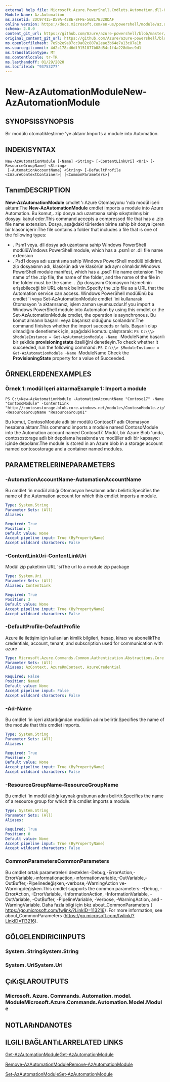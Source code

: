 ```yaml
---
external help file: Microsoft.Azure.PowerShell.Cmdlets.Automation.dll-Help.xml
Module Name: Az.Automation
ms.assetid: 2DC97415-D59A-428E-8FFE-56B17B320DAF
online version: https://docs.microsoft.com/en-us/powershell/module/az.automation/new-azautomationmodule
schema: 2.0.0
content_git_url: https://github.com/Azure/azure-powershell/blob/master/src/Automation/Automation/help/New-AzAutomationModule.md
original_content_git_url: https://github.com/Azure/azure-powershell/blob/master/src/Automation/Automation/help/New-AzAutomationModule.md
ms.openlocfilehash: 7e9b2e9a87cc9a02c807a2eae3b64e7a13c87a1b
ms.sourcegitcommit: 4d2c178cd6df9151877b08d54c1f4a228dbec9d1
ms.translationtype: MT
ms.contentlocale: tr-TR
ms.lasthandoff: 01/29/2020
ms.locfileid: "93753277"
---
```

# <span data-ttu-id="fba4e-101">New-AzAutomationModule</span><span class="sxs-lookup"><span data-stu-id="fba4e-101">New-AzAutomationModule</span></span>

## <span data-ttu-id="fba4e-102">SYNOPSIS</span><span class="sxs-lookup"><span data-stu-id="fba4e-102">SYNOPSIS</span></span>
<span data-ttu-id="fba4e-103">Bir modülü otomatikleştirme 'ye aktarır.</span><span class="sxs-lookup"><span data-stu-id="fba4e-103">Imports a module into Automation.</span></span>

## <span data-ttu-id="fba4e-104">INDEKI</span><span class="sxs-lookup"><span data-stu-id="fba4e-104">SYNTAX</span></span>

```
New-AzAutomationModule [-Name] <String> [-ContentLinkUri] <Uri> [-ResourceGroupName] <String>
 [-AutomationAccountName] <String> [-DefaultProfile <IAzureContextContainer>] [<CommonParameters>]
```

## <span data-ttu-id="fba4e-105">Tanım</span><span class="sxs-lookup"><span data-stu-id="fba4e-105">DESCRIPTION</span></span>
<span data-ttu-id="fba4e-106">**New-AzAutomationModule** cmdlet 'ı Azure Otomasyonu 'nda modül içeri aktarır.</span><span class="sxs-lookup"><span data-stu-id="fba4e-106">The **New-AzAutomationModule** cmdlet imports a module into Azure Automation.</span></span>
<span data-ttu-id="fba4e-107">Bu komut,. zip dosya adı uzantısına sahip sıkıştırılmış bir dosyayı kabul eder.</span><span class="sxs-lookup"><span data-stu-id="fba4e-107">This command accepts a compressed file that has a .zip file name extension.</span></span>
<span data-ttu-id="fba4e-108">Dosya, aşağıdaki türlerden birine sahip bir dosya içeren bir klasör içerir:</span><span class="sxs-lookup"><span data-stu-id="fba4e-108">The file contains a folder that includes a file that is one of the following types:</span></span> 
- <span data-ttu-id="fba4e-109">. Psm1 veya. dll dosya adı uzantısına sahip Windows PowerShell modülü</span><span class="sxs-lookup"><span data-stu-id="fba4e-109">Windows PowerShell module, which has a .psm1 or .dll file name extension</span></span> 
- <span data-ttu-id="fba4e-110">. Psd1 dosya adı uzantısına sahip Windows PowerShell modülü bildirimi. zip dosyasının adı, klasörün adı ve klasörün adı aynı olmalıdır.</span><span class="sxs-lookup"><span data-stu-id="fba4e-110">Windows PowerShell module manifest, which has a .psd1 file name extension The name of the .zip file, the name of the folder, and the name of the file in the folder must be the same.</span></span>
<span data-ttu-id="fba4e-111">. Zip dosyasını Otomasyon hizmetinin erişebileceği bir URL olarak belirtin.</span><span class="sxs-lookup"><span data-stu-id="fba4e-111">Specify the .zip file as a URL that the Automation service can access.</span></span>
<span data-ttu-id="fba4e-112">Windows PowerShell modülünü bu cmdlet 'i veya Set-AzAutomationModule cmdlet 'ini kullanarak Otomasyon 'a aktarırsanız, işlem zaman uyumsuzdur.</span><span class="sxs-lookup"><span data-stu-id="fba4e-112">If you import a Windows PowerShell module into Automation by using this cmdlet or the Set-AzAutomationModule cmdlet, the operation is asynchronous.</span></span>
<span data-ttu-id="fba4e-113">Bu komut almanın başarılı veya başarısız olduğunu sonlandırır.</span><span class="sxs-lookup"><span data-stu-id="fba4e-113">The command finishes whether the import succeeds or fails.</span></span>
<span data-ttu-id="fba4e-114">Başarılı olup olmadığını denetlemek için, aşağıdaki komutu çalıştırarak: `PS C:\\\> $ModuleInstance = Get-AzAutomationModule -Name ` ModuleName başarılı bir şekilde **provisioningstate** özelliğini denetleyin.</span><span class="sxs-lookup"><span data-stu-id="fba4e-114">To check whether it succeeded, run the following command: `PS C:\\\> $ModuleInstance = Get-AzAutomationModule -Name `ModuleName Check the **ProvisioningState** property for a value of Succeeded.</span></span>

## <span data-ttu-id="fba4e-115">ÖRNEKLERDEN</span><span class="sxs-lookup"><span data-stu-id="fba4e-115">EXAMPLES</span></span>

### <span data-ttu-id="fba4e-116">Örnek 1: modül Içeri aktarma</span><span class="sxs-lookup"><span data-stu-id="fba4e-116">Example 1: Import a module</span></span>
```
PS C:\>New-AzAutomationModule -AutomationAccountName "Contoso17" -Name "ContosoModule" -ContentLink "http://contosostorage.blob.core.windows.net/modules/ContosoModule.zip" -ResourceGroupName "ResourceGroup01"
```

<span data-ttu-id="fba4e-117">Bu komut, ContosoModule adlı bir modülü Contoso17 adlı Otomasyon hesabına aktarır.</span><span class="sxs-lookup"><span data-stu-id="fba4e-117">This command imports a module named ContosoModule into the Automation account named Contoso17.</span></span>
<span data-ttu-id="fba4e-118">Modül, bir Azure Blob 'unda, contosostorage adlı bir depolama hesabında ve modüller adlı bir kapsayıcı içinde depolanır.</span><span class="sxs-lookup"><span data-stu-id="fba4e-118">The module is stored in an Azure blob in a storage account named contosostorage and a container named modules.</span></span>

## <span data-ttu-id="fba4e-119">PARAMETRELERINE</span><span class="sxs-lookup"><span data-stu-id="fba4e-119">PARAMETERS</span></span>

### <span data-ttu-id="fba4e-120">-AutomationAccountName</span><span class="sxs-lookup"><span data-stu-id="fba4e-120">-AutomationAccountName</span></span>
<span data-ttu-id="fba4e-121">Bu cmdlet 'in modül aldığı Otomasyon hesabının adını belirtir.</span><span class="sxs-lookup"><span data-stu-id="fba4e-121">Specifies the name of the Automation account for which this cmdlet imports a module.</span></span>

```yaml
Type: System.String
Parameter Sets: (All)
Aliases:

Required: True
Position: 1
Default value: None
Accept pipeline input: True (ByPropertyName)
Accept wildcard characters: False
```

### <span data-ttu-id="fba4e-122">-ContentLinkUri</span><span class="sxs-lookup"><span data-stu-id="fba4e-122">-ContentLinkUri</span></span>
<span data-ttu-id="fba4e-123">Modül zip paketinin URL 'si</span><span class="sxs-lookup"><span data-stu-id="fba4e-123">The url to a module zip package</span></span>

```yaml
Type: System.Uri
Parameter Sets: (All)
Aliases: ContentLink

Required: True
Position: 3
Default value: None
Accept pipeline input: True (ByPropertyName)
Accept wildcard characters: False
```

### <span data-ttu-id="fba4e-124">-DefaultProfile</span><span class="sxs-lookup"><span data-stu-id="fba4e-124">-DefaultProfile</span></span>
<span data-ttu-id="fba4e-125">Azure ile iletişim için kullanılan kimlik bilgileri, hesap, kiracı ve abonelik</span><span class="sxs-lookup"><span data-stu-id="fba4e-125">The credentials, account, tenant, and subscription used for communication with azure</span></span>

```yaml
Type: Microsoft.Azure.Commands.Common.Authentication.Abstractions.Core.IAzureContextContainer
Parameter Sets: (All)
Aliases: AzContext, AzureRmContext, AzureCredential

Required: False
Position: Named
Default value: None
Accept pipeline input: False
Accept wildcard characters: False
```

### <span data-ttu-id="fba4e-126">-Ad</span><span class="sxs-lookup"><span data-stu-id="fba4e-126">-Name</span></span>
<span data-ttu-id="fba4e-127">Bu cmdlet 'in içeri aktardığından modülün adını belirtir.</span><span class="sxs-lookup"><span data-stu-id="fba4e-127">Specifies the name of the module that this cmdlet imports.</span></span>

```yaml
Type: System.String
Parameter Sets: (All)
Aliases:

Required: True
Position: 2
Default value: None
Accept pipeline input: True (ByPropertyName)
Accept wildcard characters: False
```

### <span data-ttu-id="fba4e-128">-ResourceGroupName</span><span class="sxs-lookup"><span data-stu-id="fba4e-128">-ResourceGroupName</span></span>
<span data-ttu-id="fba4e-129">Bu cmdlet 'in modül aldığı kaynak grubunun adını belirtir.</span><span class="sxs-lookup"><span data-stu-id="fba4e-129">Specifies the name of a resource group for which this cmdlet imports a module.</span></span>

```yaml
Type: System.String
Parameter Sets: (All)
Aliases:

Required: True
Position: 0
Default value: None
Accept pipeline input: True (ByPropertyName)
Accept wildcard characters: False
```

### <span data-ttu-id="fba4e-130">CommonParameters</span><span class="sxs-lookup"><span data-stu-id="fba4e-130">CommonParameters</span></span>
<span data-ttu-id="fba4e-131">Bu cmdlet ortak parametreleri destekler:-Debug,-ErrorAction,-ErrorVariable,-ınformationaction,-ınformationvariable,-OutVariable,-OutBuffer,-Pipelinedeğişken,-verbose,-WarningAction ve-Warningdeğişken.</span><span class="sxs-lookup"><span data-stu-id="fba4e-131">This cmdlet supports the common parameters: -Debug, -ErrorAction, -ErrorVariable, -InformationAction, -InformationVariable, -OutVariable, -OutBuffer, -PipelineVariable, -Verbose, -WarningAction, and -WarningVariable.</span></span> <span data-ttu-id="fba4e-132">Daha fazla bilgi için bkz about_CommonParameters ( https://go.microsoft.com/fwlink/?LinkID=113216) .</span><span class="sxs-lookup"><span data-stu-id="fba4e-132">For more information, see about_CommonParameters (https://go.microsoft.com/fwlink/?LinkID=113216).</span></span>

## <span data-ttu-id="fba4e-133">GÖLGELENDIRICI</span><span class="sxs-lookup"><span data-stu-id="fba4e-133">INPUTS</span></span>

### <span data-ttu-id="fba4e-134">System. String</span><span class="sxs-lookup"><span data-stu-id="fba4e-134">System.String</span></span>

### <span data-ttu-id="fba4e-135">System. Uri</span><span class="sxs-lookup"><span data-stu-id="fba4e-135">System.Uri</span></span>

## <span data-ttu-id="fba4e-136">ÇıKıŞLAR</span><span class="sxs-lookup"><span data-stu-id="fba4e-136">OUTPUTS</span></span>

### <span data-ttu-id="fba4e-137">Microsoft. Azure. Commands. Automation. model. Module</span><span class="sxs-lookup"><span data-stu-id="fba4e-137">Microsoft.Azure.Commands.Automation.Model.Module</span></span>

## <span data-ttu-id="fba4e-138">NOTLARıNDA</span><span class="sxs-lookup"><span data-stu-id="fba4e-138">NOTES</span></span>

## <span data-ttu-id="fba4e-139">ILGILI BAĞLANTıLAR</span><span class="sxs-lookup"><span data-stu-id="fba4e-139">RELATED LINKS</span></span>

[<span data-ttu-id="fba4e-140">Get-AzAutomationModule</span><span class="sxs-lookup"><span data-stu-id="fba4e-140">Get-AzAutomationModule</span></span>](./Get-AzAutomationModule.md)

[<span data-ttu-id="fba4e-141">Remove-AzAutomationModule</span><span class="sxs-lookup"><span data-stu-id="fba4e-141">Remove-AzAutomationModule</span></span>](./Remove-AzAutomationModule.md)

[<span data-ttu-id="fba4e-142">Set-AzAutomationModule</span><span class="sxs-lookup"><span data-stu-id="fba4e-142">Set-AzAutomationModule</span></span>](./Set-AzAutomationModule.md)


